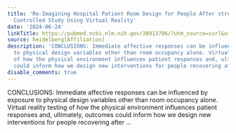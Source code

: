 ```yaml
---
title: 'Re-Imagining Hospital Patient Room Design for People After stroke: A Randomized
  Controlled Study Using Virtual Reality'
date: '2024-06-24'
linkTitle: https://pubmed.ncbi.nlm.nih.gov/38913796/?utm_source=curl&utm_medium=rss&utm_campaign=pubmed-2&utm_content=1FakS-2QOkCT8HsMOQP1bCRQ4YzyumYOmxmF0moLsQ3dFB1E9V&fc=20220326224207&ff=20240625182106&v=2.18.0.post9+e462414
source: heidelberg[Affiliation]
description: 'CONCLUSIONS: Immediate affective responses can be influenced by exposure
  to physical design variables other than room occupancy alone. Virtual reality testing
  of how the physical environment influences patient responses and, ultimately, outcomes
  could inform how we design new interventions for people recovering after ...'
disable_comments: true
---
```

CONCLUSIONS: Immediate affective responses can be influenced by exposure to physical design variables other than room occupancy alone. Virtual reality testing of how the physical environment influences patient responses and, ultimately, outcomes could inform how we design new interventions for people recovering after ...